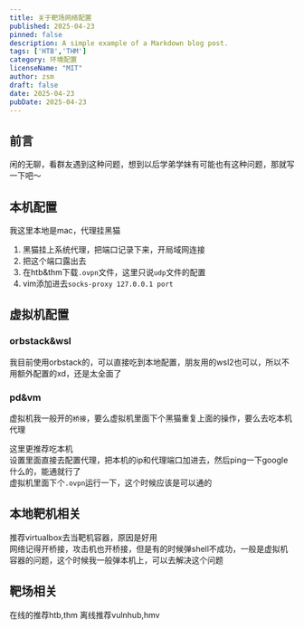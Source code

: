 ```yaml
---
title: 关于靶场网络配置
published: 2025-04-23
pinned: false
description: A simple example of a Markdown blog post.
tags: ['HTB','THM']
category: 环境配置
licenseName: "MIT"
author: zsm
draft: false
date: 2025-04-23
pubDate: 2025-04-23
---
```



## 前言
闲的无聊，看群友遇到这种问题，想到以后学弟学妹有可能也有这种问题，那就写一下吧～

## 本机配置
我这里本地是mac，代理挂黑猫
1. 黑猫挂上系统代理，把端口记录下来，开局域网连接
2. 把这个端口露出去
3. 在htb&thm下载`.ovpn`文件，这里只说`udp`文件的配置
4. vim添加进去`socks-proxy 127.0.0.1 port`

## 虚拟机配置

### orbstack&wsl
我目前使用orbstack的，可以直接吃到本地配置，朋友用的wsl2也可以，所以不用额外配置的xd，还是太全面了

### pd&vm
虚拟机我一般开的`桥接`，要么虚拟机里面下个黑猫重复上面的操作，要么去吃本机代理  

这里更推荐吃本机  
设置里面直接去配置代理，把本机的ip和代理端口加进去，然后ping一下google什么的，能通就行了  
虚拟机里面下个`.ovpn`运行一下，这个时候应该是可以通的

## 本地靶机相关
推荐virtualbox去当靶机容器，原因是好用  
网络记得开桥接，攻击机也开桥接，但是有的时候弹shell不成功，一般是虚拟机容器的问题，这个时候我一般弹本机上，可以去解决这个问题

## 靶场相关
在线的推荐htb,thm
离线推荐vulnhub,hmv
